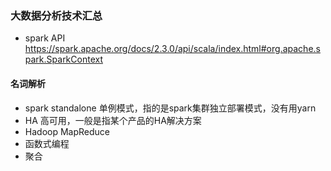 ### 大数据分析技术汇总

* spark API https://spark.apache.org/docs/2.3.0/api/scala/index.html#org.apache.spark.SparkContext

#### 名词解析
  * spark standalone 单例模式，指的是spark集群独立部署模式，没有用yarn
  * HA 高可用，一般是指某个产品的HA解决方案
  * Hadoop MapReduce 
  * 函数式编程
  * 聚合
